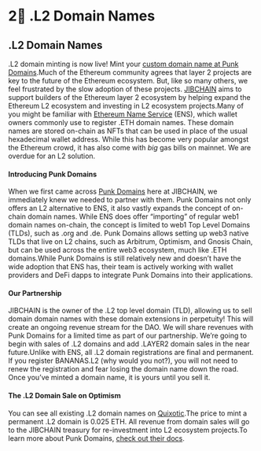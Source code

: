 # 2⃣ .L2 Domain Names

## .L2 Domain Names

.L2 domain minting is now live! Mint your [custom domain name at Punk Domains](https://punk.domains/#/partners/l2dao).Much of the Ethereum community agrees that layer 2 projects are key to the future of the Ethereum ecosystem. But, like so many others, we feel frustrated by the slow adoption of these projects. [JIBCHAIN](https://www.JIBCHAIN.org/#/) aims to support builders of the Ethereum layer 2 ecosystem by helping expand the Ethereum L2 ecosystem and investing in L2 ecosystem projects.Many of you might be familiar with [Ethereum Name Service](https://ens.domains/) (ENS), which wallet owners commonly use to register .ETH domain names. These domain names are stored on-chain as NFTs that can be used in place of the usual hexadecimal wallet address. While this has become very popular amongst the Ethereum crowd, it has also come with _big_ gas bills on mainnet. We are overdue for an L2 solution.

#### Introducing Punk Domains <a href="#13a9" id="13a9"></a>

When we first came across [Punk Domains](https://punk.domains/#/partners/l2dao) here at JIBCHAIN, we immediately knew we needed to partner with them. Punk Domains not only offers an L2 alternative to ENS, it also vastly expands the concept of on-chain domain names. While ENS does offer “importing” of regular web1 domain names on-chain, the concept is limited to web1 Top Level Domains (TLDs), such as .org and .de. Punk Domains allows setting up web3 native TLDs that live on L2 chains, such as Arbitrum, Optimism, and Gnosis Chain, but can be used across the entire web3 ecosystem, much like .ETH domains.While Punk Domains is still relatively new and doesn’t have the wide adoption that ENS has, their team is actively working with wallet providers and DeFi dapps to integrate Punk Domains into their applications.

#### Our Partnership <a href="#799c" id="799c"></a>

JIBCHAIN is the owner of the .L2 top level domain (TLD), allowing us to sell domain domain names with these domain extensions in perpetuity! This will create an ongoing revenue stream for the DAO. We will share revenues with Punk Domains for a limited time as part of our partnership. We’re going to begin with sales of .L2 domains and add .LAYER2 domain sales in the near future.Unlike with ENS, all .L2 domain registrations are final and permanent. If you register BANANAS.L2 (why would you not?), you will not need to renew the registration and fear losing the domain name down the road. Once you’ve minted a domain name, it is yours until you sell it.

#### The .L2 Domain Sale on Optimism <a href="#7c4d" id="7c4d"></a>

You can see all existing .L2 domain names on [Quixotic](https://quixotic.io/collection/0x9A7657d1593032C75d70950707870c3cC7ca45DC?tab=0\&sort=id%3Adesc\&query=).The price to mint a permanent .L2 domain is 0.025 ETH. All revenue from domain sales will go to the JIBCHAIN treasury for re-investment into L2 ecosystem projects.To learn more about Punk Domains, [check out their docs](http://docs.punk.domains/).
